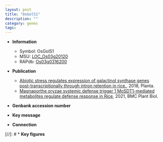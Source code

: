 ```yaml
---
layout: post
title: "OsGolS1"
description: ""
category: genes
tags: 
---
```


* **Information**  
    + Symbol: OsGolS1  
    + MSU: [LOC_Os03g20120](http://rice.plantbiology.msu.edu/cgi-bin/ORF_infopage.cgi?orf=LOC_Os03g20120)  
    + RAPdb: [Os03g0316200](http://rapdb.dna.affrc.go.jp/viewer/gbrowse_details/irgsp1?name=Os03g0316200)  

* **Publication**  
    + [Abiotic stress regulates expression of galactinol synthase genes post-transcriptionally through intron retention in rice.](http://www.ncbi.nlm.nih.gov/pubmed?term=Abiotic+stress+regulates+expression+of+galactinol+synthase+genes+post-transcriptionally+through+intron+retention+in+rice.%5BTitle%5D), 2018, Planta.
    + [Magnaporthe oryzae systemic defense trigger 1 MoSDT1-mediated metabolites regulate defense response in Rice](http://www.ncbi.nlm.nih.gov/pubmed?term=Magnaporthe+oryzae+systemic+defense+trigger+1+MoSDT1-mediated+metabolites+regulate+defense+response+in+Rice%5BTitle%5D), 2021, BMC Plant Biol.

* **Genbank accession number**  

* **Key message**  

* **Connection**  

[//]: # * **Key figures**  


